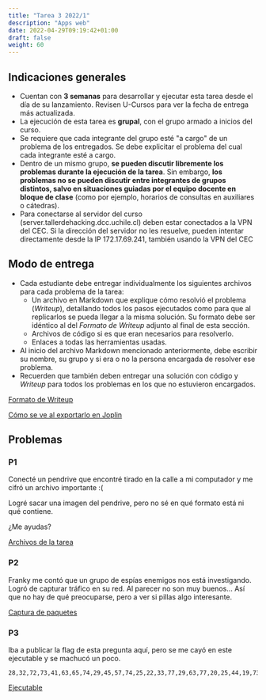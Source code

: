 ```yaml
---
title: "Tarea 3 2022/1"
description: "Apps web"
date: 2022-04-29T09:19:42+01:00
draft: false
weight: 60
---
```

## Indicaciones generales

* Cuentan con **3 semanas** para desarrollar y ejecutar esta tarea desde el día de su lanzamiento. Revisen U-Cursos para ver la fecha de entrega más actualizada.
* La ejecución de esta tarea es **grupal**, con el grupo armado a inicios del curso.
* Se requiere que cada integrante del grupo esté "a cargo" de un problema de los entregados. Se debe explicitar el problema del cual cada integrante esté a cargo.
* Dentro de un mismo grupo, **se pueden discutir libremente los problemas durante la ejecución de la tarea**. Sin embargo, **los problemas no se pueden discutir entre integrantes de grupos distintos, salvo en situaciones guiadas por el equipo docente en bloque de clase** (como por ejemplo, horarios de consultas en auxiliares o cátedras).
* Para conectarse al servidor del curso (server.tallerdehacking.dcc.uchile.cl) deben estar conectados a la VPN del CEC. Si la dirección del servidor no les resuelve, pueden intentar directamente desde la IP 172.17.69.241, también usando la VPN del CEC

## Modo de entrega

* Cada estudiante debe entregar individualmente los siguientes archivos para cada problema de la tarea:
    * Un archivo en Markdown que explique cómo resolvió el problema (_Writeup_), detallando todos los pasos ejecutados como para que al replicarlos se pueda llegar a la misma solución. Su formato debe ser idéntico al del _Formato de Writeup_ adjunto al final de esta sección.
    * Archivos de código si es que eran necesarios para resolverlo.
    * Enlaces a todas las herramientas usadas.
* Al inicio del archivo Markdown mencionado anteriormente, debe escribir su nombre, su grupo y si era o no la persona encargada de resolver ese problema.
* Recuerden que también deben entregar una solución con código y _Writeup_ para todos los problemas en los que no estuvieron encargados.

[Formato de Writeup](./writeup.txt)

[Cómo se ve al exportarlo en Joplin](./writeup.pdf)

## Problemas

### P1

Conecté un pendrive que encontré tirado en la calle a mi computador y me cifró un archivo importante :(

Logré sacar una imagen del pendrive, pero no sé en qué formato está ni qué contiene.

¿Me ayudas?

[Archivos de la tarea](./t3p1.tar.gz)

### P2

Franky me contó que un grupo de espías enemigos nos está investigando. Logró de capturar tráfico en su red. Al parecer no son muy buenos... Así que no hay de qué preocuparse, pero a ver si pillas algo interesante.

[Captura de paquetes](./p2.pcapng)

### P3

Iba a publicar la flag de esta pregunta aquí, pero se me cayó en este ejecutable y se machucó un poco.

    28,32,72,73,41,63,65,74,29,45,57,74,25,22,33,77,29,63,77,20,25,44,19,73,34,32,50,11,34,32,58,74,25,2,54,77,45,21,12,79,33,44,45,75,53,21,11,2,54,2,45,15,41,75,20,60,

[Ejecutable](./Encode.jar)
